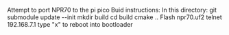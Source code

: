Attempt to port NPR70 to the pi pico
Buid instructions:
In this directory:
git submodule update --init
mkdir build
cd build
cmake ..
Flash npr70.uf2
telnet 192.168.7.1
type "x" to reboot into bootloader
